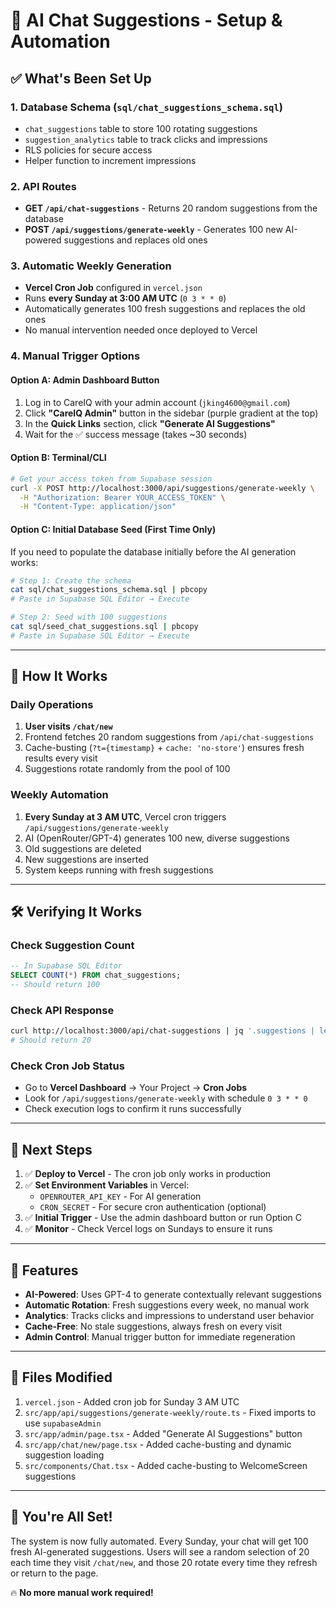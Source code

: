 # 🤖 AI Chat Suggestions - Setup & Automation

## ✅ What's Been Set Up

### 1. **Database Schema** (`sql/chat_suggestions_schema.sql`)
- `chat_suggestions` table to store 100 rotating suggestions
- `suggestion_analytics` table to track clicks and impressions
- RLS policies for secure access
- Helper function to increment impressions

### 2. **API Routes**
- **GET `/api/chat-suggestions`** - Returns 20 random suggestions from the database
- **POST `/api/suggestions/generate-weekly`** - Generates 100 new AI-powered suggestions and replaces old ones

### 3. **Automatic Weekly Generation**
- **Vercel Cron Job** configured in `vercel.json`
- Runs **every Sunday at 3:00 AM UTC** (`0 3 * * 0`)
- Automatically generates 100 fresh suggestions and replaces the old ones
- No manual intervention needed once deployed to Vercel

### 4. **Manual Trigger Options**

#### Option A: Admin Dashboard Button
1. Log in to CareIQ with your admin account (`jking4600@gmail.com`)
2. Click **"CareIQ Admin"** button in the sidebar (purple gradient at the top)
3. In the **Quick Links** section, click **"Generate AI Suggestions"**
4. Wait for the ✅ success message (takes ~30 seconds)

#### Option B: Terminal/CLI
```bash
# Get your access token from Supabase session
curl -X POST http://localhost:3000/api/suggestions/generate-weekly \
  -H "Authorization: Bearer YOUR_ACCESS_TOKEN" \
  -H "Content-Type: application/json"
```

#### Option C: Initial Database Seed (First Time Only)
If you need to populate the database initially before the AI generation works:

```bash
# Step 1: Create the schema
cat sql/chat_suggestions_schema.sql | pbcopy
# Paste in Supabase SQL Editor → Execute

# Step 2: Seed with 100 suggestions
cat sql/seed_chat_suggestions.sql | pbcopy
# Paste in Supabase SQL Editor → Execute
```

---

## 🔄 How It Works

### Daily Operations
1. **User visits `/chat/new`**
2. Frontend fetches 20 random suggestions from `/api/chat-suggestions`
3. Cache-busting (`?t={timestamp}` + `cache: 'no-store'`) ensures fresh results every visit
4. Suggestions rotate randomly from the pool of 100

### Weekly Automation
1. **Every Sunday at 3 AM UTC**, Vercel cron triggers `/api/suggestions/generate-weekly`
2. AI (OpenRouter/GPT-4) generates 100 new, diverse suggestions
3. Old suggestions are deleted
4. New suggestions are inserted
5. System keeps running with fresh suggestions

---

## 🛠️ Verifying It Works

### Check Suggestion Count
```sql
-- In Supabase SQL Editor
SELECT COUNT(*) FROM chat_suggestions;
-- Should return 100
```

### Check API Response
```bash
curl http://localhost:3000/api/chat-suggestions | jq '.suggestions | length'
# Should return 20
```

### Check Cron Job Status
- Go to **Vercel Dashboard** → Your Project → **Cron Jobs**
- Look for `/api/suggestions/generate-weekly` with schedule `0 3 * * 0`
- Check execution logs to confirm it runs successfully

---

## 🎯 Next Steps

1. ✅ **Deploy to Vercel** - The cron job only works in production
2. ✅ **Set Environment Variables** in Vercel:
   - `OPENROUTER_API_KEY` - For AI generation
   - `CRON_SECRET` - For secure cron authentication (optional)
3. ✅ **Initial Trigger** - Use the admin dashboard button or run Option C
4. ✅ **Monitor** - Check Vercel logs on Sundays to ensure it runs

---

## 🚀 Features

- **AI-Powered**: Uses GPT-4 to generate contextually relevant suggestions
- **Automatic Rotation**: Fresh suggestions every week, no manual work
- **Analytics**: Tracks clicks and impressions to understand user behavior
- **Cache-Free**: No stale suggestions, always fresh on every visit
- **Admin Control**: Manual trigger button for immediate regeneration

---

## 📝 Files Modified

1. `vercel.json` - Added cron job for Sunday 3 AM UTC
2. `src/app/api/suggestions/generate-weekly/route.ts` - Fixed imports to use `supabaseAdmin`
3. `src/app/admin/page.tsx` - Added "Generate AI Suggestions" button
4. `src/app/chat/new/page.tsx` - Added cache-busting and dynamic suggestion loading
5. `src/components/Chat.tsx` - Added cache-busting to WelcomeScreen suggestions

---

## 🎉 You're All Set!

The system is now fully automated. Every Sunday, your chat will get 100 fresh AI-generated suggestions. Users will see a random selection of 20 each time they visit `/chat/new`, and those 20 rotate every time they refresh or return to the page.

🔥 **No more manual work required!**


